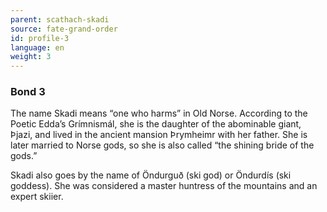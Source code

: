 ```yaml
---
parent: scathach-skadi
source: fate-grand-order
id: profile-3
language: en
weight: 3
---
```


### Bond 3

The name Skadi means “one who harms” in Old Norse. According to the Poetic Edda’s Grímnismál, she is the daughter of the abominable giant, Þjazi, and lived in the ancient mansion Þrymheimr with her father.
She is later married to Norse gods, so she is also called “the shining bride of the gods.”

Skadi also goes by the name of Öndurguð (ski god) or Öndurdís (ski goddess). She was considered a master huntress of the mountains and an expert skiier.
